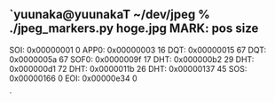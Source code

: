`yuunaka@yuunakaT ~/dev/jpeg % ./jpeg_markers.py hoge.jpg
MARK:        pos     size
-------------------------
 SOI: 0x00000001        0
APP0: 0x00000003       16
 DQT: 0x00000015       67
 DQT: 0x0000005a       67
SOF0: 0x0000009f       17
 DHT: 0x000000b2       29
 DHT: 0x000000d1       72
 DHT: 0x0000011b       26
 DHT: 0x00000137       45
 SOS: 0x00000166        0
 EOI: 0x00000e34        0

`